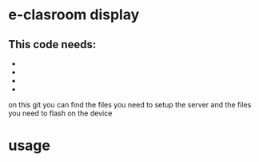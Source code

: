 # e-clasroom display

This code needs:
-
-
-
-
-

on this git you can find the files you need to setup the server and the files you need to flash on the device

# usage

